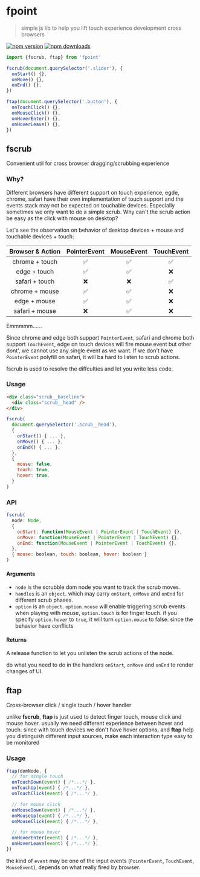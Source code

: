# fpoint
> simple js lib to help you lift touch experience development cross browsers

[![npm version](https://img.shields.io/npm/v/fpoint.svg?style=flat-square)](https://www.npmjs.com/package/fpoint)
[![npm downloads](https://img.shields.io/npm/dm/fpoint.svg?style=flat-square)](https://www.npmjs.com/package/fpoint)

```js
import {fscrub, ftap} from 'fpoint'

fscrub(document.querySelector('.slider'), {
  onStart() {},
  onMove() {},
  onEnd() {},
})

ftap(document.querySelector('.button'), {
  onTouchClick() {},
  onMouseClick() {},
  onHoverEnter() {},
  onHoverLeave() {},
})
```

## fscrub

Convenient util for cross browser dragging/scrubbing experience

### Why?

Different browsers have different support on touch experience, egde, chrome, safari have their own implementation of touch support and the events stack may not be expected on touchable devices. Especially sometimes we only want to do a simple scrub. Why can't the scrub action be easy as the click with mouse on desktop?

Let's see the observation on behavior of desktop devices + mouse and touchable devices + touch:

|Browser & Action| PointerEvent | MouseEvent | TouchEvent |
|:---:|:---:|:---:|:---:|
| chrome + touch | ✅ | ✅ | ✅ |
| edge + touch | ✅ | ✅ | ❌ |
| safari + touch | ❌ | ❌ | ✅ |
| chrome + mouse | ✅ | ✅ | ❌ |
| edge + mouse | ✅ | ✅ | ❌ |
| safari + mouse | ❌ | ✅ | ❌ |

Emmmmm......

Since chrome and edge both support `PointerEvent`, safari and chrome both support `TouchEvent`, edge on touch devices will fire mouse event but other dont', we cannot use any single event as we want. If we don't have `PointerEvent` polyfill on safari, it will ba hard to listen to scrub actions.

fscrub is used to resolve the diffculties and let you write less code.


### Usage

```html
<div class="scrub__baseline">
  <div class="scrub__head" />
</div>
```

```js
fscrub(
  document.querySelector('.scrub__head'),
  {
    onStart() { ... },
    onMove() { ... },
    onEnd() { ... },
  },
  {
    mouse: false,
    touch: true,
    hover: true,
  }
)
```

### API

```js
fscrub(
  node: Node,
  {
    onStart: function(MouseEvent | PointerEvent | TouchEvent) {},
    onMove: function(MouseEvent | PointerEvent | TouchEvent) {},
    onEnd: function(MouseEvent | PointerEvent | TouchEvent) {},
  },
  { mouse: boolean, touch: boolean, hover: boolean }
)
```

#### Arguments

* `node` is the scrubble dom node you want to track the scrub moves.
* `handles` is an `object`. which may carry `onStart`, `onMove` and `onEnd` for different scrub phases.
* `option` is an `object`.
  `option.mouse` will enable triggering scrub events when playing with mouse, `option.touch` is for finger touch. if you specify `option.hover` to `true`, it will turn `option.mouse` to false. since the behavior have conflicts

#### Returns

A release function to let you unlisten the scrub actions of the node.

do what you need to do in the handlers `onStart`, `onMove` and `onEnd` to render changes of UI.


## ftap
Cross-browser click / single touch / hover handler

unlike **fscrub**, **ftap** is just used to detect finger touch, mouse click and mouse hover. usually we need different experience between hover and touch. since with touch devices we don't have hover options, and **ftap** help you distinguish different input sources, make each interaction type easy to be monitored


### Usage

```js
ftap(domNode, {
  // for single touch
  onTouchDown(event) { /*...*/ },
  onTouchUp(event) { /*...*/ },
  onTouchClick(event) { /*...*/ },

  // for mouse click
  onMouseDown(event) { /*...*/ },
  onMouseUp(event) { /*...*/ },
  onMouseClick(event) { /*...*/ },

  // for mouse hover
  onHoverEnter(event) { /*...*/ },
  onHoverLeave(event) { /*...*/ },
})
```

the kind of `event` may be one of the input events (`PointerEvent`, `TouchEvent`, `MouseEvent`), depends on what really fired by browser.
